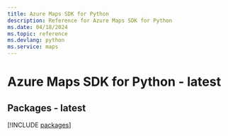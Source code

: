 ```yaml
---
title: Azure Maps SDK for Python
description: Reference for Azure Maps SDK for Python
ms.date: 04/18/2024
ms.topic: reference
ms.devlang: python
ms.service: maps
---
```

# Azure Maps SDK for Python - latest
## Packages - latest
[!INCLUDE [packages](maps-index.md)]